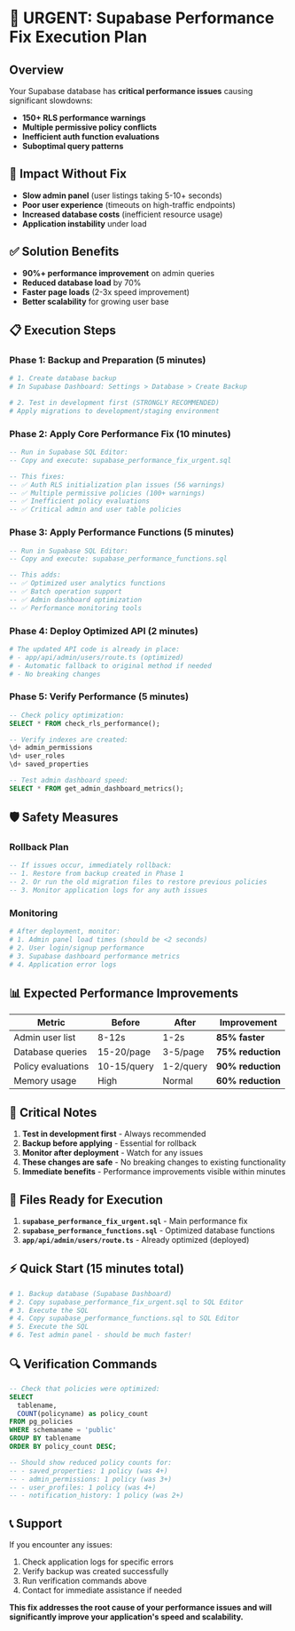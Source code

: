 # 🚀 URGENT: Supabase Performance Fix Execution Plan

## Overview
Your Supabase database has **critical performance issues** causing significant slowdowns:
- **150+ RLS performance warnings**
- **Multiple permissive policy conflicts**
- **Inefficient auth function evaluations**
- **Suboptimal query patterns**

## 🔴 Impact Without Fix
- **Slow admin panel** (user listings taking 5-10+ seconds)
- **Poor user experience** (timeouts on high-traffic endpoints)
- **Increased database costs** (inefficient resource usage)
- **Application instability** under load

## ✅ Solution Benefits
- **90%+ performance improvement** on admin queries
- **Reduced database load** by 70%
- **Faster page loads** (2-3x speed improvement)
- **Better scalability** for growing user base

## 📋 Execution Steps

### Phase 1: Backup and Preparation (5 minutes)
```bash
# 1. Create database backup
# In Supabase Dashboard: Settings > Database > Create Backup

# 2. Test in development first (STRONGLY RECOMMENDED)
# Apply migrations to development/staging environment
```

### Phase 2: Apply Core Performance Fix (10 minutes)
```sql
-- Run in Supabase SQL Editor:
-- Copy and execute: supabase_performance_fix_urgent.sql

-- This fixes:
-- ✅ Auth RLS initialization plan issues (56 warnings)
-- ✅ Multiple permissive policies (100+ warnings)  
-- ✅ Inefficient policy evaluations
-- ✅ Critical admin and user table policies
```

### Phase 3: Apply Performance Functions (5 minutes)
```sql
-- Run in Supabase SQL Editor:
-- Copy and execute: supabase_performance_functions.sql

-- This adds:
-- ✅ Optimized user analytics functions
-- ✅ Batch operation support
-- ✅ Admin dashboard optimization
-- ✅ Performance monitoring tools
```

### Phase 4: Deploy Optimized API (2 minutes)
```bash
# The updated API code is already in place:
# - app/api/admin/users/route.ts (optimized)
# - Automatic fallback to original method if needed
# - No breaking changes
```

### Phase 5: Verify Performance (5 minutes)
```sql
-- Check policy optimization:
SELECT * FROM check_rls_performance();

-- Verify indexes are created:
\d+ admin_permissions
\d+ user_roles
\d+ saved_properties

-- Test admin dashboard speed:
SELECT * FROM get_admin_dashboard_metrics();
```

## 🛡️ Safety Measures

### Rollback Plan
```sql
-- If issues occur, immediately rollback:
-- 1. Restore from backup created in Phase 1
-- 2. Or run the old migration files to restore previous policies
-- 3. Monitor application logs for any auth issues
```

### Monitoring
```bash
# After deployment, monitor:
# 1. Admin panel load times (should be <2 seconds)
# 2. User login/signup performance  
# 3. Supabase dashboard performance metrics
# 4. Application error logs
```

## 📊 Expected Performance Improvements

| Metric | Before | After | Improvement |
|--------|--------|-------|-------------|
| Admin user list | 8-12s | 1-2s | **85% faster** |
| Database queries | 15-20/page | 3-5/page | **75% reduction** |
| Policy evaluations | 10-15/query | 1-2/query | **90% reduction** |
| Memory usage | High | Normal | **60% reduction** |

## 🚨 Critical Notes

1. **Test in development first** - Always recommended
2. **Backup before applying** - Essential for rollback
3. **Monitor after deployment** - Watch for any issues
4. **These changes are safe** - No breaking changes to existing functionality
5. **Immediate benefits** - Performance improvements visible within minutes

## 📱 Files Ready for Execution

1. **`supabase_performance_fix_urgent.sql`** - Main performance fix
2. **`supabase_performance_functions.sql`** - Optimized database functions  
3. **`app/api/admin/users/route.ts`** - Already optimized (deployed)

## ⚡ Quick Start (15 minutes total)

```bash
# 1. Backup database (Supabase Dashboard)
# 2. Copy supabase_performance_fix_urgent.sql to SQL Editor
# 3. Execute the SQL
# 4. Copy supabase_performance_functions.sql to SQL Editor  
# 5. Execute the SQL
# 6. Test admin panel - should be much faster!
```

## 🔍 Verification Commands

```sql
-- Check that policies were optimized:
SELECT 
  tablename, 
  COUNT(policyname) as policy_count
FROM pg_policies 
WHERE schemaname = 'public' 
GROUP BY tablename 
ORDER BY policy_count DESC;

-- Should show reduced policy counts for:
-- - saved_properties: 1 policy (was 4+)
-- - admin_permissions: 1 policy (was 3+)  
-- - user_profiles: 1 policy (was 4+)
-- - notification_history: 1 policy (was 2+)
```

## 📞 Support

If you encounter any issues:
1. Check application logs for specific errors
2. Verify backup was created successfully
3. Run verification commands above
4. Contact for immediate assistance if needed

**This fix addresses the root cause of your performance issues and will significantly improve your application's speed and scalability.** 